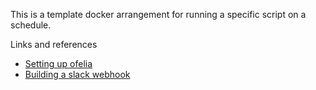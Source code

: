 This is a template docker arrangement for running a specific script on a schedule.



Links and references

* [Setting up ofelia](https://github.com/viktorsapozhok/docker-python-ofelia)
* [Building a slack webhook](https://api.slack.com/messaging/webhooks)
